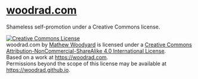 [woodrad.com](https://woodrad.com)
===========

Shameless self-promotion under a Creative Commons license.  

<a rel="license" href="http://creativecommons.org/licenses/by-nc-sa/4.0/"><img alt="Creative Commons License" style="border-width:0" src="https://i.creativecommons.org/l/by-nc-sa/4.0/88x31.png" /></a><br /><span xmlns:dct="http://purl.org/dc/terms/" href="http://purl.org/dc/dcmitype/Text" property="dct:title" rel="dct:type">woodrad.com</span> by <a xmlns:cc="http://creativecommons.org/ns#" href="https://woodrad.com" property="cc:attributionName" rel="cc:attributionURL">Mathew Woodyard</a> is licensed under a <a rel="license" href="http://creativecommons.org/licenses/by-nc-sa/4.0/">Creative Commons Attribution-NonCommercial-ShareAlike 4.0 International License</a>.<br />Based on a work at <a xmlns:dct="http://purl.org/dc/terms/" href="https://woodrad.com" rel="dct:source">https://woodrad.com</a>.<br />Permissions beyond the scope of this license may be available at <a xmlns:cc="http://creativecommons.org/ns#" href="https://woodrad.github.io" rel="cc:morePermissions">https://woodrad.github.io</a>.
